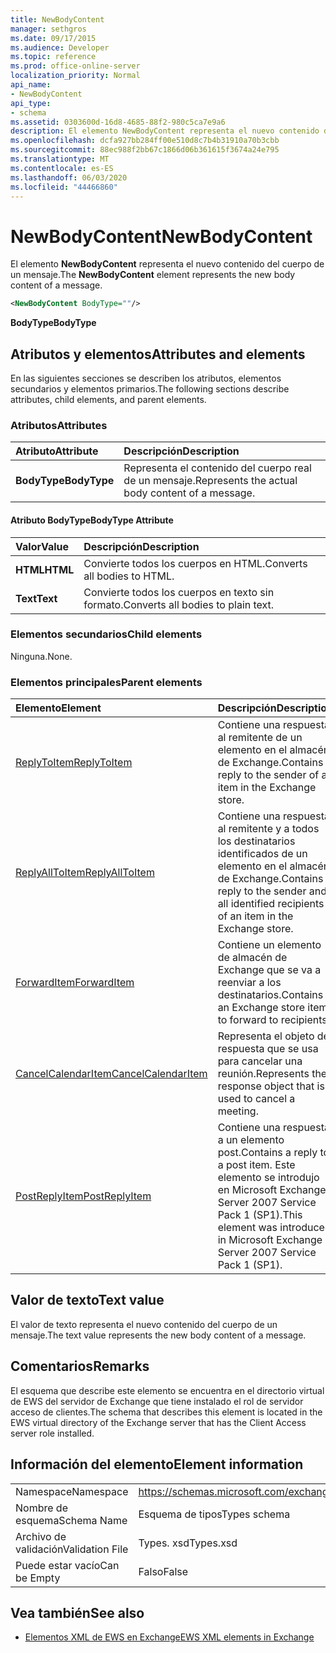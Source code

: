 ```yaml
---
title: NewBodyContent
manager: sethgros
ms.date: 09/17/2015
ms.audience: Developer
ms.topic: reference
ms.prod: office-online-server
localization_priority: Normal
api_name:
- NewBodyContent
api_type:
- schema
ms.assetid: 0303600d-16d8-4685-88f2-980c5ca7e9a6
description: El elemento NewBodyContent representa el nuevo contenido del cuerpo de un mensaje.
ms.openlocfilehash: dcfa927bb284ff00e510d8c7b4b31910a70b3cbb
ms.sourcegitcommit: 88ec988f2bb67c1866d06b361615f3674a24e795
ms.translationtype: MT
ms.contentlocale: es-ES
ms.lasthandoff: 06/03/2020
ms.locfileid: "44466860"
---
```

# <a name="newbodycontent"></a><span data-ttu-id="bb052-103">NewBodyContent</span><span class="sxs-lookup"><span data-stu-id="bb052-103">NewBodyContent</span></span>

<span data-ttu-id="bb052-104">El elemento **NewBodyContent** representa el nuevo contenido del cuerpo de un mensaje.</span><span class="sxs-lookup"><span data-stu-id="bb052-104">The **NewBodyContent** element represents the new body content of a message.</span></span> 
  
```xml
<NewBodyContent BodyType=""/>
```

 <span data-ttu-id="bb052-105">**BodyType**</span><span class="sxs-lookup"><span data-stu-id="bb052-105">**BodyType**</span></span>
## <a name="attributes-and-elements"></a><span data-ttu-id="bb052-106">Atributos y elementos</span><span class="sxs-lookup"><span data-stu-id="bb052-106">Attributes and elements</span></span>

<span data-ttu-id="bb052-107">En las siguientes secciones se describen los atributos, elementos secundarios y elementos primarios.</span><span class="sxs-lookup"><span data-stu-id="bb052-107">The following sections describe attributes, child elements, and parent elements.</span></span>
  
### <a name="attributes"></a><span data-ttu-id="bb052-108">Atributos</span><span class="sxs-lookup"><span data-stu-id="bb052-108">Attributes</span></span>

|<span data-ttu-id="bb052-109">**Atributo**</span><span class="sxs-lookup"><span data-stu-id="bb052-109">**Attribute**</span></span>|<span data-ttu-id="bb052-110">**Descripción**</span><span class="sxs-lookup"><span data-stu-id="bb052-110">**Description**</span></span>|
|:-----|:-----|
|<span data-ttu-id="bb052-111">**BodyType**</span><span class="sxs-lookup"><span data-stu-id="bb052-111">**BodyType**</span></span> <br/> |<span data-ttu-id="bb052-112">Representa el contenido del cuerpo real de un mensaje.</span><span class="sxs-lookup"><span data-stu-id="bb052-112">Represents the actual body content of a message.</span></span>  <br/> |
   
#### <a name="bodytype-attribute"></a><span data-ttu-id="bb052-113">Atributo BodyType</span><span class="sxs-lookup"><span data-stu-id="bb052-113">BodyType Attribute</span></span>

|<span data-ttu-id="bb052-114">**Valor**</span><span class="sxs-lookup"><span data-stu-id="bb052-114">**Value**</span></span>|<span data-ttu-id="bb052-115">**Descripción**</span><span class="sxs-lookup"><span data-stu-id="bb052-115">**Description**</span></span>|
|:-----|:-----|
|<span data-ttu-id="bb052-116">**HTML**</span><span class="sxs-lookup"><span data-stu-id="bb052-116">**HTML**</span></span> <br/> |<span data-ttu-id="bb052-117">Convierte todos los cuerpos en HTML.</span><span class="sxs-lookup"><span data-stu-id="bb052-117">Converts all bodies to HTML.</span></span>  <br/> |
|<span data-ttu-id="bb052-118">**Text**</span><span class="sxs-lookup"><span data-stu-id="bb052-118">**Text**</span></span> <br/> |<span data-ttu-id="bb052-119">Convierte todos los cuerpos en texto sin formato.</span><span class="sxs-lookup"><span data-stu-id="bb052-119">Converts all bodies to plain text.</span></span>  <br/> |
   
### <a name="child-elements"></a><span data-ttu-id="bb052-120">Elementos secundarios</span><span class="sxs-lookup"><span data-stu-id="bb052-120">Child elements</span></span>

<span data-ttu-id="bb052-121">Ninguna.</span><span class="sxs-lookup"><span data-stu-id="bb052-121">None.</span></span>
  
### <a name="parent-elements"></a><span data-ttu-id="bb052-122">Elementos principales</span><span class="sxs-lookup"><span data-stu-id="bb052-122">Parent elements</span></span>

|<span data-ttu-id="bb052-123">**Elemento**</span><span class="sxs-lookup"><span data-stu-id="bb052-123">**Element**</span></span>|<span data-ttu-id="bb052-124">**Descripción**</span><span class="sxs-lookup"><span data-stu-id="bb052-124">**Description**</span></span>|
|:-----|:-----|
|[<span data-ttu-id="bb052-125">ReplyToItem</span><span class="sxs-lookup"><span data-stu-id="bb052-125">ReplyToItem</span></span>](replytoitem.md) <br/> |<span data-ttu-id="bb052-126">Contiene una respuesta al remitente de un elemento en el almacén de Exchange.</span><span class="sxs-lookup"><span data-stu-id="bb052-126">Contains a reply to the sender of an item in the Exchange store.</span></span>  <br/> |
|[<span data-ttu-id="bb052-127">ReplyAllToItem</span><span class="sxs-lookup"><span data-stu-id="bb052-127">ReplyAllToItem</span></span>](replyalltoitem.md) <br/> |<span data-ttu-id="bb052-128">Contiene una respuesta al remitente y a todos los destinatarios identificados de un elemento en el almacén de Exchange.</span><span class="sxs-lookup"><span data-stu-id="bb052-128">Contains a reply to the sender and all identified recipients of an item in the Exchange store.</span></span>  <br/> |
|[<span data-ttu-id="bb052-129">ForwardItem</span><span class="sxs-lookup"><span data-stu-id="bb052-129">ForwardItem</span></span>](forwarditem.md) <br/> |<span data-ttu-id="bb052-130">Contiene un elemento de almacén de Exchange que se va a reenviar a los destinatarios.</span><span class="sxs-lookup"><span data-stu-id="bb052-130">Contains an Exchange store item to forward to recipients.</span></span>  <br/> |
|[<span data-ttu-id="bb052-131">CancelCalendarItem</span><span class="sxs-lookup"><span data-stu-id="bb052-131">CancelCalendarItem</span></span>](cancelcalendaritem.md) <br/> |<span data-ttu-id="bb052-132">Representa el objeto de respuesta que se usa para cancelar una reunión.</span><span class="sxs-lookup"><span data-stu-id="bb052-132">Represents the response object that is used to cancel a meeting.</span></span>  <br/> |
|[<span data-ttu-id="bb052-133">PostReplyItem</span><span class="sxs-lookup"><span data-stu-id="bb052-133">PostReplyItem</span></span>](postreplyitem.md) <br/> |<span data-ttu-id="bb052-134">Contiene una respuesta a un elemento post.</span><span class="sxs-lookup"><span data-stu-id="bb052-134">Contains a reply to a post item.</span></span> <span data-ttu-id="bb052-135">Este elemento se introdujo en Microsoft Exchange Server 2007 Service Pack 1 (SP1).</span><span class="sxs-lookup"><span data-stu-id="bb052-135">This element was introduced in Microsoft Exchange Server 2007 Service Pack 1 (SP1).</span></span>  <br/> |
   
## <a name="text-value"></a><span data-ttu-id="bb052-136">Valor de texto</span><span class="sxs-lookup"><span data-stu-id="bb052-136">Text value</span></span>

<span data-ttu-id="bb052-137">El valor de texto representa el nuevo contenido del cuerpo de un mensaje.</span><span class="sxs-lookup"><span data-stu-id="bb052-137">The text value represents the new body content of a message.</span></span>
  
## <a name="remarks"></a><span data-ttu-id="bb052-138">Comentarios</span><span class="sxs-lookup"><span data-stu-id="bb052-138">Remarks</span></span>

<span data-ttu-id="bb052-139">El esquema que describe este elemento se encuentra en el directorio virtual de EWS del servidor de Exchange que tiene instalado el rol de servidor acceso de clientes.</span><span class="sxs-lookup"><span data-stu-id="bb052-139">The schema that describes this element is located in the EWS virtual directory of the Exchange server that has the Client Access server role installed.</span></span>
  
## <a name="element-information"></a><span data-ttu-id="bb052-140">Información del elemento</span><span class="sxs-lookup"><span data-stu-id="bb052-140">Element information</span></span>

|||
|:-----|:-----|
|<span data-ttu-id="bb052-141">Namespace</span><span class="sxs-lookup"><span data-stu-id="bb052-141">Namespace</span></span>  <br/> |https://schemas.microsoft.com/exchange/services/2006/types  <br/> |
|<span data-ttu-id="bb052-142">Nombre de esquema</span><span class="sxs-lookup"><span data-stu-id="bb052-142">Schema Name</span></span>  <br/> |<span data-ttu-id="bb052-143">Esquema de tipos</span><span class="sxs-lookup"><span data-stu-id="bb052-143">Types schema</span></span>  <br/> |
|<span data-ttu-id="bb052-144">Archivo de validación</span><span class="sxs-lookup"><span data-stu-id="bb052-144">Validation File</span></span>  <br/> |<span data-ttu-id="bb052-145">Types. xsd</span><span class="sxs-lookup"><span data-stu-id="bb052-145">Types.xsd</span></span>  <br/> |
|<span data-ttu-id="bb052-146">Puede estar vacío</span><span class="sxs-lookup"><span data-stu-id="bb052-146">Can be Empty</span></span>  <br/> |<span data-ttu-id="bb052-147">Falso</span><span class="sxs-lookup"><span data-stu-id="bb052-147">False</span></span>  <br/> |
   
## <a name="see-also"></a><span data-ttu-id="bb052-148">Vea también</span><span class="sxs-lookup"><span data-stu-id="bb052-148">See also</span></span>



- [<span data-ttu-id="bb052-149">Elementos XML de EWS en Exchange</span><span class="sxs-lookup"><span data-stu-id="bb052-149">EWS XML elements in Exchange</span></span>](ews-xml-elements-in-exchange.md)

